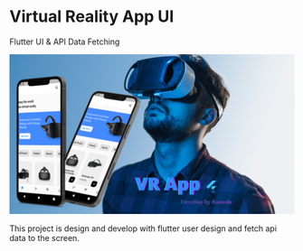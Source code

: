 # Virtual Reality App UI

Flutter UI & API Data Fetching


![](image/VR_App.png)

This project is design and develop with flutter user design and fetch api data to the screen.



